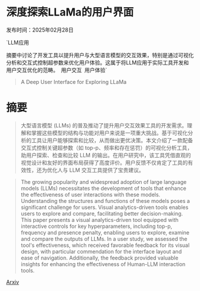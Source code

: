 # 深度探索LLaMa的用户界面

发布时间：2025年02月28日

`LLM应用

摘要中讨论了开发工具以提升用户与大型语言模型的交互效果，特别是通过可视化分析和交互式控制超参数来优化用户体验。这属于将LLM应用于实际工具开发和用户交互优化的范畴。` `用户交互` `用户体验`

> A Deep User Interface for Exploring LLaMa

# 摘要

> 大型语言模型 (LLMs) 的普及推动了提升用户交互效果工具的开发需求。理解和掌握这些模型的结构与功能对用户来说是一项重大挑战。基于可视化分析的工具让用户能够探索和比较，从而做出更优决策。本文介绍了一款配备交互式控制关键超参数（如 top-p、频率和存在惩罚）的可视化分析工具，助用户探索、检查和比较 LLM 的输出。在用户研究中，该工具凭借直观的视觉设计和友好的界面布局获得了高度评价。用户反馈不仅肯定了工具的有效性，还为优化人与 LLM 交互工具提供了宝贵建议。

> The growing popularity and widespread adoption of large language models (LLMs) necessitates the development of tools that enhance the effectiveness of user interactions with these models. Understanding the structures and functions of these models poses a significant challenge for users. Visual analytics-driven tools enables users to explore and compare, facilitating better decision-making. This paper presents a visual analytics-driven tool equipped with interactive controls for key hyperparameters, including top-p, frequency and presence penalty, enabling users to explore, examine and compare the outputs of LLMs. In a user study, we assessed the tool's effectiveness, which received favorable feedback for its visual design, with particular commendation for the interface layout and ease of navigation. Additionally, the feedback provided valuable insights for enhancing the effectiveness of Human-LLM interaction tools.

[Arxiv](https://arxiv.org/abs/2502.20938)